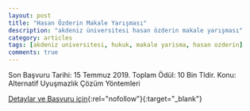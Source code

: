 ```yaml
---
layout: post
title: "Hasan Özderin Makale Yarışması"
description: "akdeniz üniversitesi hasan özderin makale yarışması"
category: articles
tags: [akdeniz universitesi, hukuk, makale yarisma, hasan ozderin]
comments: true
---
```


Son Başvuru Tarihi: 15 Temmuz 2019. Toplam Ödül: 10 Bin Tldir.
Konu: Alternatif Uyuşmazlık Çözüm Yöntemleri

[Detaylar ve Başvuru için](http://makaleyarismasi.akdeniz.edu.tr/tr?utm_source=edebiyatyarismalari.com&utm_medium=affiliate){:rel="nofollow"}{:target="_blank"}